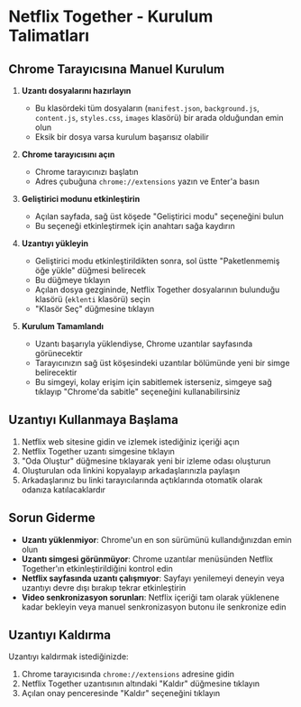 # Netflix Together - Kurulum Talimatları

## Chrome Tarayıcısına Manuel Kurulum

1. **Uzantı dosyalarını hazırlayın**
   - Bu klasördeki tüm dosyaların (`manifest.json`, `background.js`, `content.js`, `styles.css`, `images` klasörü) bir arada olduğundan emin olun
   - Eksik bir dosya varsa kurulum başarısız olabilir

2. **Chrome tarayıcısını açın**
   - Chrome tarayıcınızı başlatın
   - Adres çubuğuna `chrome://extensions` yazın ve Enter'a basın

3. **Geliştirici modunu etkinleştirin**
   - Açılan sayfada, sağ üst köşede "Geliştirici modu" seçeneğini bulun
   - Bu seçeneği etkinleştirmek için anahtarı sağa kaydırın

4. **Uzantıyı yükleyin**
   - Geliştirici modu etkinleştirildikten sonra, sol üstte "Paketlenmemiş öğe yükle" düğmesi belirecek
   - Bu düğmeye tıklayın
   - Açılan dosya gezgininde, Netflix Together dosyalarının bulunduğu klasörü (`eklenti` klasörü) seçin
   - "Klasör Seç" düğmesine tıklayın

5. **Kurulum Tamamlandı**
   - Uzantı başarıyla yüklendiyse, Chrome uzantılar sayfasında görünecektir
   - Tarayıcınızın sağ üst köşesindeki uzantılar bölümünde yeni bir simge belirecektir
   - Bu simgeyi, kolay erişim için sabitlemek isterseniz, simgeye sağ tıklayıp "Chrome'da sabitle" seçeneğini kullanabilirsiniz

## Uzantıyı Kullanmaya Başlama

1. Netflix web sitesine gidin ve izlemek istediğiniz içeriği açın
2. Netflix Together uzantı simgesine tıklayın
3. "Oda Oluştur" düğmesine tıklayarak yeni bir izleme odası oluşturun
4. Oluşturulan oda linkini kopyalayıp arkadaşlarınızla paylaşın
5. Arkadaşlarınız bu linki tarayıcılarında açtıklarında otomatik olarak odanıza katılacaklardır

## Sorun Giderme

- **Uzantı yüklenmiyor**: Chrome'un en son sürümünü kullandığınızdan emin olun
- **Uzantı simgesi görünmüyor**: Chrome uzantılar menüsünden Netflix Together'ın etkinleştirildiğini kontrol edin
- **Netflix sayfasında uzantı çalışmıyor**: Sayfayı yenilemeyi deneyin veya uzantıyı devre dışı bırakıp tekrar etkinleştirin
- **Video senkronizasyon sorunları**: Netflix içeriği tam olarak yüklenene kadar bekleyin veya manuel senkronizasyon butonu ile senkronize edin

## Uzantıyı Kaldırma

Uzantıyı kaldırmak istediğinizde:

1. Chrome tarayıcısında `chrome://extensions` adresine gidin
2. Netflix Together uzantısının altındaki "Kaldır" düğmesine tıklayın
3. Açılan onay penceresinde "Kaldır" seçeneğini tıklayın

